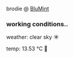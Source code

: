 brodie @ [BluMint](https://www.linkedin.com/company/blumint-io/)

<!--weather_start-->
### working conditions..

weather: clear sky ☀️

temp: 13.53 °C 👕

<!--weather_end-->
